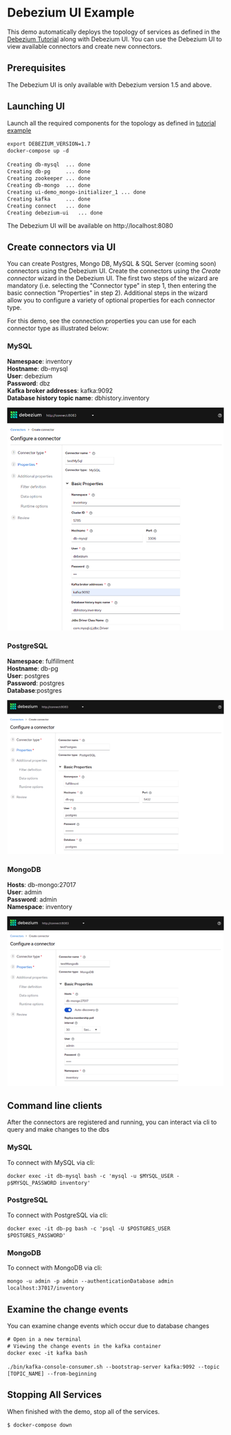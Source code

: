 # Debezium UI Example

This demo automatically deploys the topology of services as defined in the [Debezium Tutorial](../tutorial) along with Debezium UI.  You can use the Debezium UI to view available connectors and create new connectors.


## Prerequisites

The Debezium UI is only available with Debezium version 1.5 and above.


## Launching UI

Launch all the required components for the topology as defined in [tutorial example](../tutorial)

```shell
export DEBEZIUM_VERSION=1.7
docker-compose up -d

Creating db-mysql  ... done
Creating db-pg     ... done
Creating zookeeper ... done
Creating db-mongo  ... done
Creating ui-demo_mongo-initializer_1 ... done
Creating kafka     ... done
Creating connect   ... done
Creating debezium-ui   ... done

```


The Debezium UI will be available on http://localhost:8080

## Create connectors via UI

You can create Postgres, Mongo DB, MySQL & SQL Server (coming soon) connectors using the Debezium UI.  Create the connectors using the *Create connector* wizard in the Debezium UI.  The first two steps of the wizard are mandatory (i.e. selecting the "Connector type" in step 1, then entering the basic connection "Properties" in step 2).  Additional steps in the wizard allow you to configure a variety of optional properties for each connector type.

For this demo, see the connection properties you can use for each connector type as illustrated below:
### MySQL
**Namespace**: inventory  
**Hostname**: db-mysql  
**User**: debezium  
**Password**: dbz  
**Kafka broker addresses**: kafka:9092  
**Database history topic name**: dbhistory.inventory  

![MySQL Connnector](connMySQL.png)

### PostgreSQL
**Namespace**: fulfillment  
**Hostname**: db-pg  
**User**: postgres  
**Password**: postgres  
**Database**:postgres  

![PostgreSQL Connector](connPostgres.png)

### MongoDB
**Hosts**: db-mongo:27017  
**User**: admin  
**Password**: admin  
**Namespace**: inventory  

![MongoDB Connector](connMongo.png)

## Command line clients
After the connectors are registered and running, you can interact via cli to query and make changes to the dbs

### MySQL
To connect with MySQL via cli:
```shell
docker exec -it db-mysql bash -c 'mysql -u $MYSQL_USER -p$MYSQL_PASSWORD inventory'

```

### PostgreSQL
To connect with PostgreSQL via cli:
```shell
docker exec -it db-pg bash -c 'psql -U $POSTGRES_USER $POSTGRES_PASSWORD'

```

### MongoDB
To connect with MongoDB via cli:
```shell
mongo -u admin -p admin --authenticationDatabase admin localhost:37017/inventory

```


## Examine the change events
You can examine change events which occur due to database changes

```shell
# Open in a new terminal
# Viewing the change events in the kafka container
docker exec -it kafka bash

./bin/kafka-console-consumer.sh --bootstrap-server kafka:9092 --topic [TOPIC_NAME] --from-beginning

```

## Stopping All Services
When finished with the demo, stop all of the services.

```console
$ docker-compose down
```

